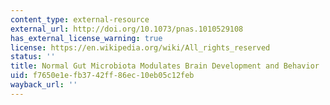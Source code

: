 ```yaml
---
content_type: external-resource
external_url: http://doi.org/10.1073/pnas.1010529108
has_external_license_warning: true
license: https://en.wikipedia.org/wiki/All_rights_reserved
status: ''
title: Normal Gut Microbiota Modulates Brain Development and Behavior
uid: f7650e1e-fb37-42ff-86ec-10eb05c12feb
wayback_url: ''
---
```

